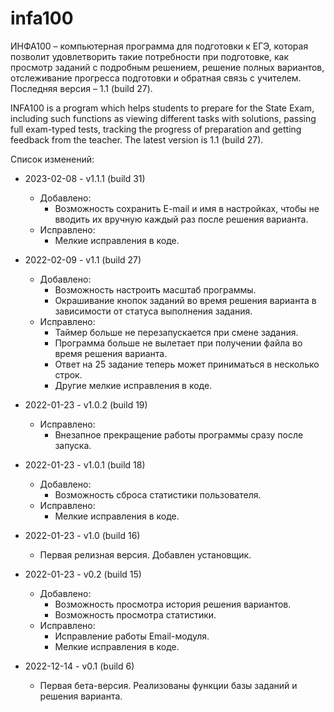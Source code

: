 # infa100
ИНФА100 – компьютерная программа для подготовки к ЕГЭ, которая позволит удовлетворить такие потребности при подготовке, как просмотр заданий с подробным решением, решение полных вариантов, отслеживание прогресса подготовки и обратная связь с учителем.
Последняя версия – 1.1 (build 27).

INFA100 is a program which helps students to prepare for the State Exam, including such functions as viewing different tasks with solutions, passing full exam-typed tests, tracking the progress of preparation and getting feedback from the teacher.
The latest version is 1.1 (build 27).


Список изменений:

* 2023-02-08 - v1.1.1 (build 31)
  * Добавлено:
    * Возможность сохранить E-mail и имя в настройках, чтобы не вводить их вручную каждый раз после решения варианта.
  * Исправлено:
    * Мелкие исправления в коде.

* 2022-02-09 - v1.1 (build 27)
  * Добавлено:
    * Возможность настроить масштаб программы.
    * Окрашивание кнопок заданий во время решения варианта в зависимости от статуса выполнения задания.
  * Исправлено:
    * Таймер больше не перезапускается при смене задания.
    * Программа больше не вылетает при получении файла во время решения варианта.
    * Ответ на 25 задание теперь может приниматься в несколько строк.
    * Другие мелкие исправления в коде.

* 2022-01-23 - v1.0.2 (build 19)
  * Исправлено:
    * Внезапное прекращение работы программы сразу после запуска.
    
* 2022-01-23 - v1.0.1 (build 18)
  * Добавлено:
    * Возможность сброса статистики пользователя.
  * Исправлено:
    * Мелкие исправления в коде.

* 2022-01-23 - v1.0 (build 16)

  * Первая релизная версия. Добавлен установщик.

* 2022-01-23 - v0.2 (build 15)
  * Добавлено:
    * Возможность просмотра история решения вариантов.
    * Возможность просмотра статистики.
  * Исправлено:
    * Исправление работы Email-модуля.
    * Мелкие исправления в коде.

* 2022-12-14 - v0.1 (build 6)

  * Первая бета-версия. Реализованы функции базы заданий и решения варианта.
